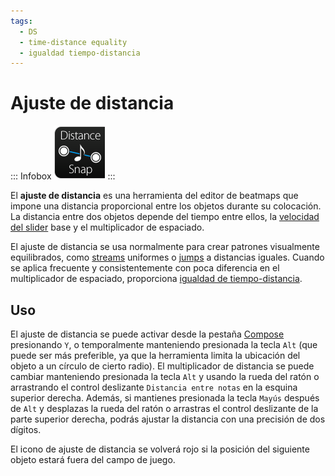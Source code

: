 ```yaml
---
tags:
  - DS
  - time-distance equality
  - igualdad tiempo-distancia
---
```


# Ajuste de distancia

::: Infobox
![](/wiki/shared/editor/editor-draw-distsnap.png "El icono de la herramienta de ajuste de distancia")
:::

El **ajuste de distancia** es una herramienta del editor de beatmaps que impone una distancia proporcional entre los objetos durante su colocación. La distancia entre dos objetos depende del tiempo entre ellos, la [velocidad del slider](/wiki/Gameplay/Hit_object/Slider/Slider_velocity) base y el multiplicador de espaciado.

El ajuste de distancia se usa normalmente para crear patrones visualmente equilibrados, como [streams](/wiki/Beatmap/Pattern/osu!/Stream) uniformes o [jumps](/wiki/Beatmap/Pattern/osu!/Jump) a distancias iguales. Cuando se aplica frecuente y consistentemente con poca diferencia en el multiplicador de espaciado, proporciona [igualdad de tiempo-distancia](/wiki/Beatmapping/Mapping_techniques/Time-distance_equality).

## Uso

El ajuste de distancia se puede activar desde la pestaña [Compose](/wiki/Client/Beatmap_editor/Compose) presionando `Y`, o temporalmente manteniendo presionada la tecla `Alt` (que puede ser más preferible, ya que la herramienta limita la ubicación del objeto a un círculo de cierto radio). El multiplicador de distancia se puede cambiar manteniendo presionada la tecla `Alt` y usando la rueda del ratón o arrastrando el control deslizante `Distancia entre notas` en la esquina superior derecha. Además, si mantienes presionada la tecla `Mayús` después de `Alt` y desplazas la rueda del ratón o arrastras el control deslizante de la parte superior derecha, podrás ajustar la distancia con una precisión de dos dígitos.

El icono de ajuste de distancia se volverá rojo si la posición del siguiente objeto estará fuera del campo de juego.
